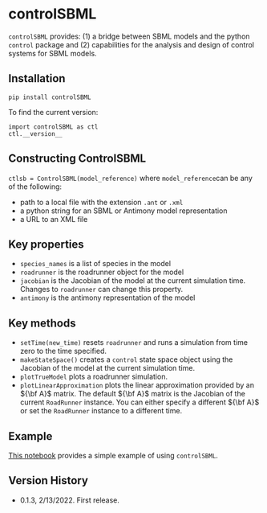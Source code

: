# controlSBML
``controlSBML`` provides: (1) a bridge between SBML models and the python ``control`` package and (2) capabilities for the analysis and design of control systems for SBML models.

## Installation
``pip install controlSBML``

To find the current version:
```
import controlSBML as ctl
ctl.__version__
```

## Constructing ControlSBML
``ctlsb = ControlSBML(model_reference)`` where
``model_reference``can be any of the following:
* path to a local file with the extension ``.ant`` or ``.xml``
* a python string for an SBML or Antimony model representation
* a URL to an XML file

## Key properties
* ``species_names`` is a list of species in the model
* ``roadrunner`` is the roadrunner object for the model
* ``jacobian`` is the Jacobian of the model at the current simulation time. Changes to ``roadrunner`` can change this property.
* ``antimony`` is the antimony representation of the model

## Key methods
* ``setTime(new_time)`` resets ``roadrunner`` and runs a simulation from time zero to the time specified.
* ``makeStateSpace()`` creates a ``control`` state space object using the Jacobian of the model at the current simulation time.
* ``plotTrueModel`` plots a roadrunner simulation.
* ``plotLinearApproximation`` plots the linear approximation provided by an ${\bf A}$ matrix. The default ${\bf A}$ matrix
is the Jacobian of the current ``RoadRunner`` instance. You can either specify a different ${\bf A}$ or set the ``RoadRunner`` instance to a different time.

## Example

[This notebook](https://github.com/ModelEngineering/controlSBML/blob/main/notebooks/UsingControlSBML.ipynb) provides a simple example of using ``controlSBML``.

## Version History
* 0.1.3, 2/13/2022. First release.
